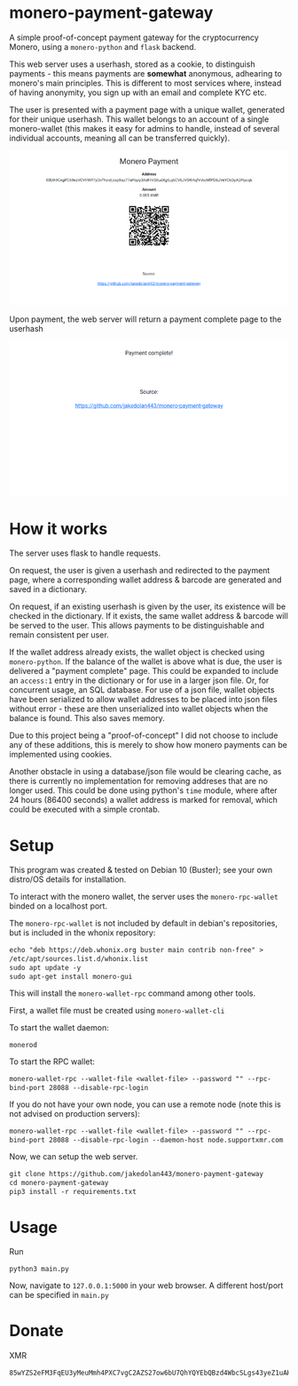 # monero-payment-gateway

A simple proof-of-concept payment gateway for the cryptocurrency Monero, using a `monero-python` and `flask` backend.

This web server uses a userhash, stored as a cookie, to distinguish payments - this means payments are **somewhat** anonymous, adhearing to monero's main principles. This is different to most services where, instead of having anonymity, you sign up with an email and complete KYC etc.

The user is presented with a payment page with a unique wallet, generated for their unique userhash. This wallet belongs to an account of a single monero-wallet (this makes it easy for admins to handle, instead of several individual accounts, meaning all can be transferred quickly).

![image](https://raw.githubusercontent.com/jakedolan443/monero-payment-gateway/main/payment.png)

Upon payment, the web server will return a payment complete page to the userhash

![image](https://raw.githubusercontent.com/jakedolan443/monero-payment-gateway/main/payment_complete.png)

# How it works

The server uses flask to handle requests. 

On request, the user is given a userhash and redirected to the payment page, where a corresponding wallet address & barcode are generated and saved in a dictionary. 

On request, if an existing userhash is given by the user, its existence will be checked in the dictionary. If it exists, the same wallet address & barcode will be served to the user. This allows payments to be distinguishable and remain consistent per user.

If the wallet address already exists, the wallet object is checked using `monero-python`. If the balance of the wallet is above what is due, the user is delivered a "payment complete" page. This could be expanded to include an `access:1` entry in the dictionary or for use in a larger json file. Or, for concurrent usage, an SQL database. For use of a json file, wallet objects have been serialized to allow wallet addresses to be placed into json files without error - these are then unserialized into wallet objects when the balance is found. This also saves memory.

Due to this project being a "proof-of-concept" I did not choose to include any of these additions, this is merely to show how monero payments can be implemented using cookies.

Another obstacle in using a database/json file would be clearing cache, as there is currently no implementation for removing addreses that are no longer used. This could be done using python's `time` module, where after 24 hours (86400 seconds) a wallet address is marked for removal, which could be executed with a simple crontab.

# Setup 

This program was created & tested on Debian 10 (Buster); see your own distro/OS details for installation.

To interact with the monero wallet, the server uses the `monero-rpc-wallet` binded on a localhost port.

The `monero-rpc-wallet` is not included by default in debian's repositories, but is included in the whonix repository:

```
echo "deb https://deb.whonix.org buster main contrib non-free" > /etc/apt/sources.list.d/whonix.list
sudo apt update -y
sudo apt-get install monero-gui
```

This will install the `monero-wallet-rpc` command among other tools.

First, a wallet file must be created using `monero-wallet-cli`

To start the wallet daemon:
```
monerod
```
To start the RPC wallet:
```
monero-wallet-rpc --wallet-file <wallet-file> --password "" --rpc-bind-port 28088 --disable-rpc-login
```
If you do not have your own node, you can use a remote node (note this is not advised on production servers):
```
monero-wallet-rpc --wallet-file <wallet-file> --password "" --rpc-bind-port 28088 --disable-rpc-login --daemon-host node.supportxmr.com
```
Now, we can setup the web server.
```
git clone https://github.com/jakedolan443/monero-payment-gateway
cd monero-payment-gateway
pip3 install -r requirements.txt
```
# Usage
Run 
```
python3 main.py
```
Now, navigate to `127.0.0.1:5000` in your web browser.
A different host/port can be specified in `main.py`

# Donate
XMR
```
85wYZS2eFM3FqEU3yMeuMmh4PXC7vgC2AZS27ow6bU7QhYQYEbQBzd4WbcSLgs43yeZ1uAHRkGcn1Q6jRyNHcL881JoAyVG
```
